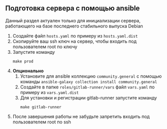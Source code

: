 ## Подготовка сервера с помощью ansible

Данный раздел актуален только для инициализации сервера, работающего на базе последнего стабильного выпуска Debian

1. Создайте файл `hosts.yaml` по примеру из `hosts.yaml.dist` 
2. Скопируйте ваш ssh ключ на сервер, чтобы входить под пользователем root по ключу
3. Запустите команду 
    ```shell script
    make prod
    ```
4. **Опционально**
   1. Установите для ansible коллекцию `community.general` с помощью команды `ansible-galaxy collection install community.general`
   2. Создайте в папке `roles/gitlab-runner/vars` файл `vars.yaml` по примеру из `vars.yaml.dist`
   3. Для установки и регистрации gitlab-runner запустите команду
      ```shell script
      make gitlab-runner
      ```
5. После завершения работы не забудьте запретить входить под пользователем root по ssh

